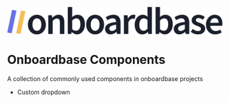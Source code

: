![onboardbase logo](logo.png)
# Onboardbase Components
A collection of commonly used components in onboardbase projects
* Custom dropdown
